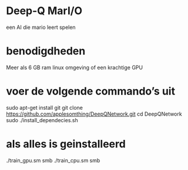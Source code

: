 # Deep-Q MarI/O
een AI die mario leert spelen

# benodigdheden
Meer als 6 GB ram linux omgeving of een krachtige GPU

# voer de volgende commando’s uit
sudo apt-get install git
git clone https://github.com/applesomthing/DeepQNetwork.git
cd DeepQNetwork
sudo ./install_dependecies.sh

 # als alles is geinstalleerd 
./train_gpu.sm smb
./train_cpu.sm smb




